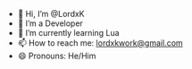 - 👋 Hi, I’m @LordxK
- 👀 I’m a Developer
- 🌱 I’m currently learning Lua
- 📫 How to reach me: lordxkwork@gmail.com
- 😄 Pronouns: He/Him

